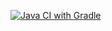 [![Java CI with Gradle](https://github.com/Kocherg1nVA/AQA_hw_SQL_1/actions/workflows/gradle.yml/badge.svg)](https://github.com/Kocherg1nVA/AQA_hw_SQL_1/actions/workflows/gradle.yml)